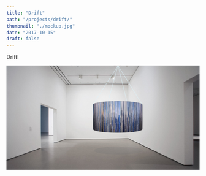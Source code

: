 ```yaml
---
title: "Drift"
path: "/projects/drift/"
thumbnail: "./mockup.jpg"
date: "2017-10-15"
draft: false
---
```


Drift!

![](./mockup.jpg)
